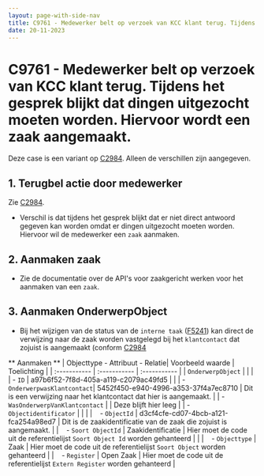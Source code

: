 ```yaml
---
layout: page-with-side-nav
title: C9761 - Medewerker belt op verzoek van KCC klant terug. Tijdens het gesprek blijkt dat dingen uitgezocht moeten worden. Hiervoor wordt een zaak aangemaakt.
date: 20-11-2023
---
```


# C9761 - Medewerker belt op verzoek van KCC klant terug. Tijdens het gesprek blijkt dat dingen uitgezocht moeten worden. Hiervoor wordt een zaak aangemaakt.

Deze case is een variant op [C2984](./2984.md). Alleen de verschillen zijn aangegeven.

## 1. Terugbel actie door medewerker

Zie [C2984](./2984.md).

- Verschil is dat tijdens het gesprek blijkt dat er niet direct antwoord gegeven kan worden omdat er dingen uitgezocht moeten worden. Hiervoor wil de medewerker een `zaak` aanmaken.

## 2. Aanmaken zaak

- Zie de documentatie over de API's voor zaakgericht werken voor het aanmaken van een `zaak`.

## 3. Aanmaken OnderwerpObject
- Bij het wijzigen van de status van de `interne taak` ([F5241](./5241.md)) kan direct de verwijzing naar de zaak worden vastgelegd bij het `klantcontact` dat zojuist is aangemaakt (conform [C2984](./2984.md)

** Aanmaken **
| Objecttype - Attribuut - Relatie| Voorbeeld waarde | Toelichting |
| :----------- | :----------- | :----------- |
| `OnderwerpObject` | | | 
| - `ID` | a97b6f52-7f8d-405a-a119-c2079ac49fd5 | | 
| - `OnderwerpwasKlantcontact`| 5452f450-e940-4996-a353-37f4a7ec8710 | Dit is een verwijzing naar het klantcontact dat hier is aangemaakt. |
| - `WasOnderwerpVanKlantcontact` | | Deze blijft hier leeg | 
| - `Objectidentificator` | | |
| &nbsp;&nbsp; - `ObjectId` | d3cf4cfe-cd07-4bcb-a121-fca254a98ed7 | Dit is de zaakidentificatie van de zaak die zojuist is aangemaakt. |
| &nbsp;&nbsp; - `Soort ObjectId` | Zaakidentificatie | Hier moet de code uit de referentielijst `Soort Object Id` worden gehanteerd | |
| &nbsp;&nbsp; - `Objecttype` | Zaak | Hier moet de code uit de referentielijst `Soort Object` worden gehanteerd | 
| &nbsp;&nbsp; - `Register` | Open Zaak | Hier moet de code uit de referentielijst  `Extern Register` worden gehanteerd | 
